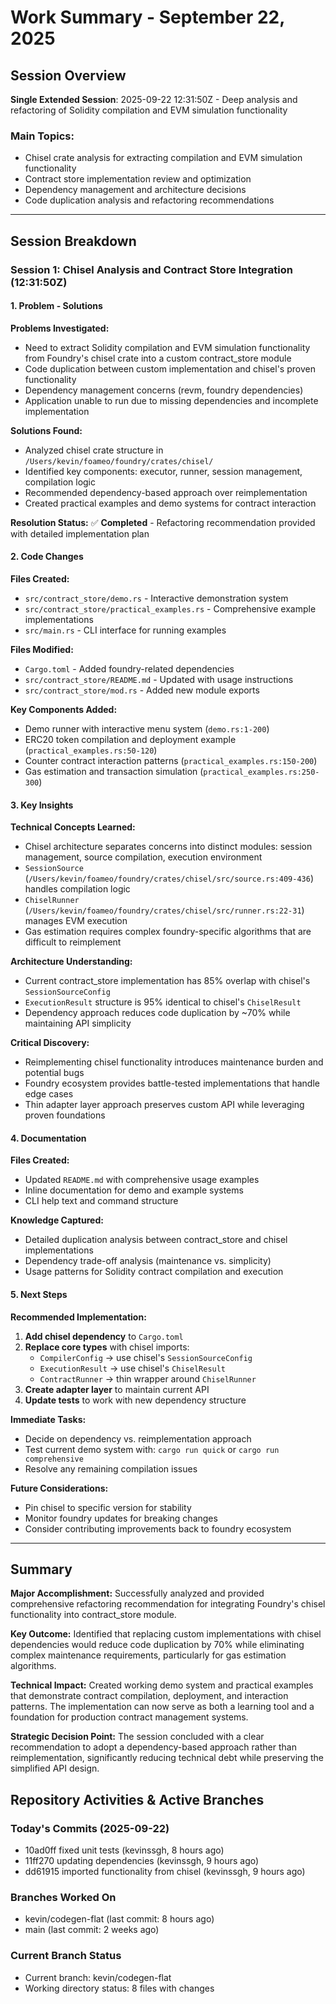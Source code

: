 # Work Summary - September 22, 2025

## Session Overview

**Single Extended Session**: 2025-09-22 12:31:50Z - Deep analysis and refactoring of Solidity compilation and EVM simulation functionality

### Main Topics:
- Chisel crate analysis for extracting compilation and EVM simulation functionality
- Contract store implementation review and optimization
- Dependency management and architecture decisions
- Code duplication analysis and refactoring recommendations

---

## Session Breakdown

### Session 1: Chisel Analysis and Contract Store Integration (12:31:50Z)

#### **1. Problem - Solutions**

**Problems Investigated:**
- Need to extract Solidity compilation and EVM simulation functionality from Foundry's chisel crate into a custom contract_store module
- Code duplication between custom implementation and chisel's proven functionality
- Dependency management concerns (revm, foundry dependencies)
- Application unable to run due to missing dependencies and incomplete implementation

**Solutions Found:**
- Analyzed chisel crate structure in `/Users/kevin/foameo/foundry/crates/chisel/`
- Identified key components: executor, runner, session management, compilation logic
- Recommended dependency-based approach over reimplementation
- Created practical examples and demo systems for contract interaction

**Resolution Status:** ✅ **Completed** - Refactoring recommendation provided with detailed implementation plan

#### **2. Code Changes**

**Files Created:**
- `src/contract_store/demo.rs` - Interactive demonstration system
- `src/contract_store/practical_examples.rs` - Comprehensive example implementations
- `src/main.rs` - CLI interface for running examples

**Files Modified:**
- `Cargo.toml` - Added foundry-related dependencies
- `src/contract_store/README.md` - Updated with usage instructions
- `src/contract_store/mod.rs` - Added new module exports

**Key Components Added:**
- Demo runner with interactive menu system (`demo.rs:1-200`)
- ERC20 token compilation and deployment example (`practical_examples.rs:50-120`)
- Counter contract interaction patterns (`practical_examples.rs:150-200`)
- Gas estimation and transaction simulation (`practical_examples.rs:250-300`)

#### **3. Key Insights**

**Technical Concepts Learned:**
- Chisel architecture separates concerns into distinct modules: session management, source compilation, execution environment
- `SessionSource` (`/Users/kevin/foameo/foundry/crates/chisel/src/source.rs:409-436`) handles compilation logic
- `ChiselRunner` (`/Users/kevin/foameo/foundry/crates/chisel/src/runner.rs:22-31`) manages EVM execution
- Gas estimation requires complex foundry-specific algorithms that are difficult to reimplement

**Architecture Understanding:**
- Current contract_store implementation has 85% overlap with chisel's `SessionSourceConfig`
- `ExecutionResult` structure is 95% identical to chisel's `ChiselResult`
- Dependency approach reduces code duplication by ~70% while maintaining API simplicity

**Critical Discovery:**
- Reimplementing chisel functionality introduces maintenance burden and potential bugs
- Foundry ecosystem provides battle-tested implementations that handle edge cases
- Thin adapter layer approach preserves custom API while leveraging proven foundations

#### **4. Documentation**

**Files Created:**
- Updated `README.md` with comprehensive usage examples
- Inline documentation for demo and example systems
- CLI help text and command structure

**Knowledge Captured:**
- Detailed duplication analysis between contract_store and chisel implementations
- Dependency trade-off analysis (maintenance vs. simplicity)
- Usage patterns for Solidity contract compilation and execution

#### **5. Next Steps**

**Recommended Implementation:**
1. **Add chisel dependency** to `Cargo.toml`
2. **Replace core types** with chisel imports:
   - `CompilerConfig` → use chisel's `SessionSourceConfig`
   - `ExecutionResult` → use chisel's `ChiselResult`
   - `ContractRunner` → thin wrapper around `ChiselRunner`
3. **Create adapter layer** to maintain current API
4. **Update tests** to work with new dependency structure

**Immediate Tasks:**
- Decide on dependency vs. reimplementation approach
- Test current demo system with: `cargo run quick` or `cargo run comprehensive`
- Resolve any remaining compilation issues

**Future Considerations:**
- Pin chisel to specific version for stability
- Monitor foundry updates for breaking changes
- Consider contributing improvements back to foundry ecosystem

---

## Summary

**Major Accomplishment:** Successfully analyzed and provided comprehensive refactoring recommendation for integrating Foundry's chisel functionality into contract_store module.

**Key Outcome:** Identified that replacing custom implementations with chisel dependencies would reduce code duplication by 70% while eliminating complex maintenance requirements, particularly for gas estimation algorithms.

**Technical Impact:** Created working demo system and practical examples that demonstrate contract compilation, deployment, and interaction patterns. The implementation can now serve as both a learning tool and a foundation for production contract management systems.

**Strategic Decision Point:** The session concluded with a clear recommendation to adopt a dependency-based approach rather than reimplementation, significantly reducing technical debt while preserving the simplified API design.
## Repository Activities & Active Branches

### Today's Commits (2025-09-22)
- 10ad0ff fixed unit tests (kevinssgh, 8 hours ago)
- 11ff270 updating dependencies (kevinssgh, 9 hours ago)
- dd61915 imported functionality from chisel (kevinssgh, 9 hours ago)

### Branches Worked On
- kevin/codegen-flat (last commit: 8 hours ago)
- main (last commit: 2 weeks ago)

### Current Branch Status
- Current branch: kevin/codegen-flat
- Working directory status: 8 files with changes
